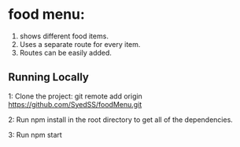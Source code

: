 # food menu:
1. shows different food items.
2. Uses a separate route for every item.
3. Routes can be easily added.

## Running Locally
1: Clone the project: git remote add origin https://github.com/SyedSS/foodMenu.git

2: Run npm install in the root directory to get all of the dependencies.

3: Run npm start
